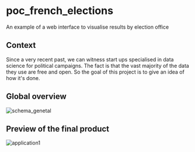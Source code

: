 # poc_french_elections
An example of a web interface to visualise results by election office


## Context
Since a very recent past, we can witness start ups specialised in data science for political campaigns. The fact is that the vast majority of the data they use are free and open.
So the goal of this project is to give an idea of how it's done.

## Global overview
![schema_genetal](https://user-images.githubusercontent.com/29706295/27791052-85925c2c-5ff3-11e7-8f10-4ca589a69708.png)

## Preview of the final product
![application1](https://user-images.githubusercontent.com/29706295/27791124-dc72e75a-5ff3-11e7-80d4-3351ed504110.png)
